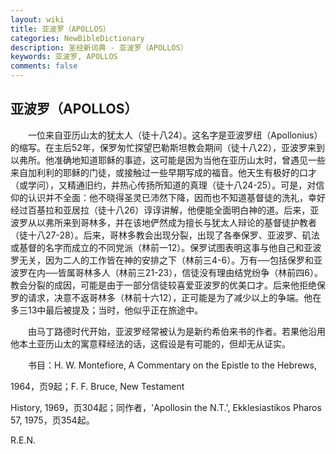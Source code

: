 ```yaml
---
layout: wiki
title: 亚波罗（APOLLOS）
categories: NewBibleDictionary
description: 圣经新词典 - 亚波罗（APOLLOS）
keywords: 亚波罗, APOLLOS
comments: false
---
```


## 亚波罗（APOLLOS）

　　一位来自亚历山太的犹太人（徒十八24）。这名字是亚波罗纽（Apollonius）的缩写。在主后52年，保罗匆忙探望巴勒斯坦教会期间（徒十八22），亚波罗来到以弗所。他准确地知道耶稣的事迹，这可能是因为当他在亚历山太时，曾遇见一些来自加利利的耶稣的门徒，或接触过一些早期写成的福音。他天生有极好的口才（或学问），又精通旧约，并热心传扬所知道的真理（徒十八24-25）。可是，对信仰的认识并不全面：他不晓得圣灵已沛然下降，因而也不知道基督徒的洗礼，幸好经过百基拉和亚居拉（徒十八26）谆谆讲解，他便能全面明白神的道。后来，亚波罗从以弗所来到哥林多，并在该地俨然成为擅长与犹太人辩论的基督徒护教者（徒十八27-28）。后来，哥林多教会出现分裂，出现了各奉保罗、亚波罗、矶法或基督的名字而成立的不同党派（林前一12）。保罗试图表明这事与他自己和亚波罗无关，因为二人的工作皆在神的安排之下（林前三4-6）。万有──包括保罗和亚波罗在内──皆属哥林多人（林前三21-23），信徒没有理由结党纷争（林前四6）。教会分裂的成因，可能是由于一部分信徒较喜爱亚波罗的优美口才。后来他拒绝保罗的请求，决意不返哥林多（林前十六12），正可能是为了减少以上的争端。他在多三13中最后被提及；当时，他似乎正在旅途中。

　　由马丁路德时代开始，亚波罗经常被认为是新约希伯来书的作者。若果他沿用他本土亚历山太的寓意释经法的话，这假设是有可能的，但却无从证实。

　　书目：H. W. Montefiore, A Commentary on the Epistle to the Hebrews,

1964，页9起；F. F. Bruce, New Testament

History, 1969，页304起；同作者，'Apollosin the N.T.', Ekklesiastikos Pharos 57, 1975，页354起。

R.E.N.






